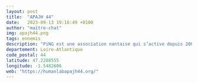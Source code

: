 ```yaml
---
layout: post
title:  "APAJH 44"
date:   2023-09-13 19:16:49 +0100
author: "maitre-chat"
img: apajh44.png
tags: ennemis
description: "PiNG est une association nantaise qui s’active depuis 2004. Sa mission ? Questionner le monde numérique dans lequel nous vivons et l’explorer ensemble avec la tête et les deux mains !"
departement: Loire-Atlantique
code_postal: 44
latitude: 47.2288555
longitude: -1.5482606
web: "https://humanlabapajh44.org/"
---
```

